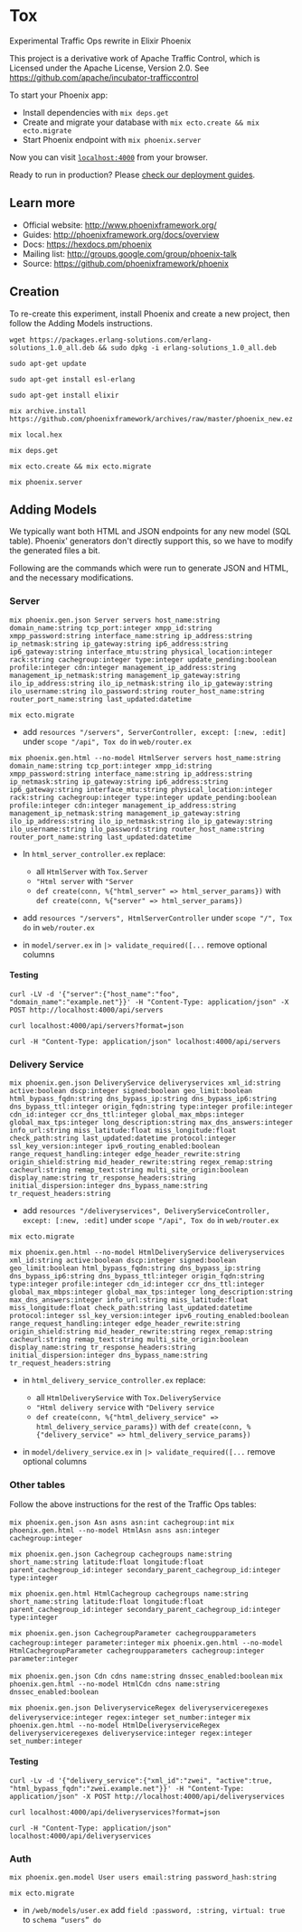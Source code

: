 # Tox

Experimental Traffic Ops rewrite in Elixir Phoenix

This project is a derivative work of Apache Traffic Control, which is Licensed under the Apache License, Version 2.0. See https://github.com/apache/incubator-trafficcontrol

To start your Phoenix app:

  * Install dependencies with `mix deps.get`
  * Create and migrate your database with `mix ecto.create && mix ecto.migrate`
  * Start Phoenix endpoint with `mix phoenix.server`

Now you can visit [`localhost:4000`](http://localhost:4000) from your browser.

Ready to run in production? Please [check our deployment guides](http://www.phoenixframework.org/docs/deployment).

## Learn more

  * Official website: http://www.phoenixframework.org/
  * Guides: http://phoenixframework.org/docs/overview
  * Docs: https://hexdocs.pm/phoenix
  * Mailing list: http://groups.google.com/group/phoenix-talk
  * Source: https://github.com/phoenixframework/phoenix

## Creation

To re-create this experiment, install Phoenix and create a new project, then follow the Adding Models instructions.

`wget https://packages.erlang-solutions.com/erlang-solutions_1.0_all.deb && sudo dpkg -i erlang-solutions_1.0_all.deb`

`sudo apt-get update`

`sudo apt-get install esl-erlang`

`sudo apt-get install elixir`

`mix archive.install https://github.com/phoenixframework/archives/raw/master/phoenix_new.ez`

`mix local.hex`

`mix deps.get`

`mix ecto.create && mix ecto.migrate`

`mix phoenix.server`

## Adding Models

We typically want both HTML and JSON endpoints for any new model (SQL table). Phoenix' generators don't directly support this, so we have to modify the generated files a bit.

Following are the commands which were run to generate JSON and HTML, and the necessary modifications.

### Server

```mix phoenix.gen.json Server servers host_name:string domain_name:string tcp_port:integer xmpp_id:string xmpp_password:string interface_name:string ip_address:string ip_netmask:string ip_gateway:string ip6_address:string ip6_gateway:string interface_mtu:string physical_location:integer rack:string cachegroup:integer type:integer update_pending:boolean profile:integer cdn:integer management_ip_address:string management_ip_netmask:string management_ip_gateway:string ilo_ip_address:string ilo_ip_netmask:string ilo_ip_gateway:string ilo_username:string ilo_password:string router_host_name:string router_port_name:string last_updated:datetime```

`mix ecto.migrate`

* add `resources "/servers", ServerController, except: [:new, :edit]` under `scope "/api", Tox do` in `web/router.ex`

```mix phoenix.gen.html --no-model HtmlServer servers host_name:string domain_name:string tcp_port:integer xmpp_id:string xmpp_password:string interface_name:string ip_address:string ip_netmask:string ip_gateway:string ip6_address:string ip6_gateway:string interface_mtu:string physical_location:integer rack:string cachegroup:integer type:integer update_pending:boolean profile:integer cdn:integer management_ip_address:string management_ip_netmask:string management_ip_gateway:string ilo_ip_address:string ilo_ip_netmask:string ilo_ip_gateway:string ilo_username:string ilo_password:string router_host_name:string router_port_name:string last_updated:datetime```

* In `html_server_controller.ex` replace:
  * all `HtmlServer` with `Tox.Server`
  * `"Html server` with `"Server`
  * `def create(conn, %{"html_server" => html_server_params})` with `def create(conn, %{"server" => html_server_params})`

* add `resources "/servers", HtmlServerController` under `scope "/", Tox do` in `web/router.ex`

* in `model/server.ex` in `|> validate_required([...` remove optional columns

#### Testing

`curl -LV -d '{"server":{"host_name":"foo", "domain_name":"example.net"}}' -H "Content-Type: application/json" -X POST http://localhost:4000/api/servers`

`curl localhost:4000/api/servers?format=json`

`curl -H "Content-Type: application/json" localhost:4000/api/servers`


### Delivery Service

```mix phoenix.gen.json DeliveryService deliveryservices xml_id:string active:boolean dscp:integer signed:boolean geo_limit:boolean html_bypass_fqdn:string dns_bypass_ip:string dns_bypass_ip6:string dns_bypass_ttl:integer origin_fqdn:string type:integer profile:integer cdn_id:integer ccr_dns_ttl:integer global_max_mbps:integer global_max_tps:integer long_description:string max_dns_answers:integer info_url:string miss_latitude:float miss_longitude:float check_path:string last_updated:datetime protocol:integer ssl_key_version:integer ipv6_routing_enabled:boolean range_request_handling:integer edge_header_rewrite:string origin_shield:string mid_header_rewrite:string regex_remap:string cacheurl:string remap_text:string multi_site_origin:boolean display_name:string tr_response_headers:string initial_dispersion:integer dns_bypass_name:string tr_request_headers:string```

* add `resources "/deliveryservices", DeliveryServiceController, except: [:new, :edit]` under `scope "/api", Tox do` in `web/router.ex`

`mix ecto.migrate`

```mix phoenix.gen.html --no-model HtmlDeliveryService deliveryservices xml_id:string active:boolean dscp:integer signed:boolean geo_limit:boolean html_bypass_fqdn:string dns_bypass_ip:string dns_bypass_ip6:string dns_bypass_ttl:integer origin_fqdn:string type:integer profile:integer cdn_id:integer ccr_dns_ttl:integer global_max_mbps:integer global_max_tps:integer long_description:string max_dns_answers:integer info_url:string miss_latitude:float miss_longitude:float check_path:string last_updated:datetime protocol:integer ssl_key_version:integer ipv6_routing_enabled:boolean range_request_handling:integer edge_header_rewrite:string origin_shield:string mid_header_rewrite:string regex_remap:string cacheurl:string remap_text:string multi_site_origin:boolean display_name:string tr_response_headers:string initial_dispersion:integer dns_bypass_name:string tr_request_headers:string```

* in `html_delivery_service_controller.ex` replace:
  * all `HtmlDeliveryService` with `Tox.DeliveryService`
  * `"Html delivery service` with `"Delivery service`
  * `def create(conn, %{"html_delivery_service" => html_delivery_service_params})` with `def create(conn, %{"delivery_service" => html_delivery_service_params})`

* in `model/delivery_service.ex` in `|> validate_required([...` remove optional columns

### Other tables

Follow the above instructions for the rest of the Traffic Ops tables:

`mix phoenix.gen.json Asn asns asn:int cachegroup:int`
`mix phoenix.gen.html --no-model HtmlAsn asns asn:integer cachegroup:integer`

`mix phoenix.gen.json Cachegroup cachegroups name:string short_name:string latitude:float longitude:float parent_cachegroup_id:integer secondary_parent_cachegroup_id:integer type:integer`

`mix phoenix.gen.html HtmlCachegroup cachegroups name:string short_name:string latitude:float longitude:float parent_cachegroup_id:integer secondary_parent_cachegroup_id:integer type:integer`

`mix phoenix.gen.json CachegroupParameter cachegroupparameters cachegroup:integer parameter:integer`
`mix phoenix.gen.html --no-model HtmlCachegroupParameter cachegroupparameters cachegroup:integer parameter:integer`

`mix phoenix.gen.json Cdn cdns name:string dnssec_enabled:boolean`
`mix phoenix.gen.html --no-model HtmlCdn cdns name:string dnssec_enabled:boolean`

`mix phoenix.gen.json DeliveryserviceRegex deliveryserviceregexes deliveryservice:integer regex:integer set_number:integer`
`mix phoenix.gen.html --no-model HtmlDeliveryserviceRegex deliveryserviceregexes deliveryservice:integer regex:integer set_number:integer`

#### Testing

`curl -Lv -d '{"delivery_service":{"xml_id":"zwei", "active":true, "html_bypass_fqdn":"zwei.example.net"}}' -H "Content-Type: application/json" -X POST http://localhost:4000/api/deliveryservices`

`curl localhost:4000/api/deliveryservices?format=json`

`curl -H "Content-Type: application/json" localhost:4000/api/deliveryservices`

### Auth

`mix phoenix.gen.model User users email:string password_hash:string`

`mix ecto.migrate`

* in `/web/models/user.ex` add `field :password, :string, virtual: true` to `schema “users” do`


